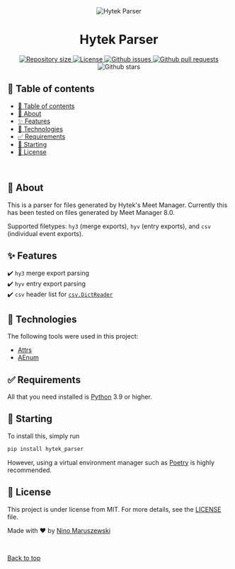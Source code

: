 <div align="center" id="top">
  <img src="https://hytek.active.com/logos/264_13_SPRT.END_HytekBannerUpdate_300x164_A.jpg" alt="Hytek Parser" />
</div>

<h1 align="center">Hytek Parser</h1>

<div align="center">
  <a href="https://github.com/SwimComm/hytek-parser">
    <img src="https://img.shields.io/github/repo-size/SwimComm/hytek-parser?style=for-the-badge" alt="Repository size" />
  </a>

  <a href="./LICENSE.md" >
    <img src="https://img.shields.io/github/license/SwimComm/hytek-parser?style=for-the-badge" alt="License" />
  </a>

  <a href="https://github.com/SwimComm/hytek-parser/issues" >
    <img src="https://img.shields.io/github/issues/SwimComm/hytek-parser?style=for-the-badge" alt="Github issues" />
  </a>

  <a href="https://github.com/SwimComm/hytek-parser/pulls">
    <img src="https://img.shields.io/github/issues-pr/SwimComm/hytek-parser?style=for-the-badge" alt="Github pull requests" />
  </a>

  <img src="https://img.shields.io/github/stars/SwimComm/hytek-parser?style=for-the-badge" alt="Github stars" />
</div>

## :page_with_curl: Table of contents
- [:page_with_curl: Table of contents](#page_with_curl-table-of-contents)
- [:dart: About](#dart-about)
- [:sparkles: Features](#sparkles-features)
- [:rocket: Technologies](#rocket-technologies)
- [:white_check_mark: Requirements](#white_check_mark-requirements)
- [:checkered_flag: Starting](#checkered_flag-starting)
- [:memo: License](#memo-license)

<br>

## :dart: About ##

This is a parser for files generated by Hytek's Meet Manager. Currently this has been tested on files generated by Meet Manager 8.0.

Supported filetypes: `hy3` (merge exports), `hyv` (entry exports), and `csv` (individual event exports).

## :sparkles: Features ##

:heavy_check_mark: `hy3` merge export parsing\
:heavy_check_mark: `hyv` entry export parsing\
:heavy_check_mark: `csv` header list for [`csv.DictReader`](https://docs.python.org/3/library/csv.html#csv.DictReader)

## :rocket: Technologies ##

The following tools were used in this project:

- [Attrs](https://www.attrs.org/en/stable/)
- [AEnum](https://pypi.org/project/aenum/)

## :white_check_mark: Requirements ##

All that you need installed is [Python](https://python.org) 3.9 or higher.

## :checkered_flag: Starting ##

To install this, simply run

```sh
pip install hytek_parser
```

However, using a virtual environment manager such as [Poetry](https://python-poetry.org) is highly recommended.

## :memo: License ##

This project is under license from MIT. For more details, see the [LICENSE](LICENSE.md) file.


Made with :heart: by <a href="https://github.com/MrAwesomeRocks" target="_blank">Nino Maruszewski</a>

&#xa0;

<a href="#top">Back to top</a>
